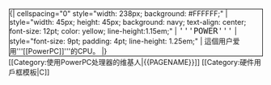 <div style="float:left; border: solid #000000 1px; margin: 1px;">
{| cellspacing="0" style="width: 238px; background: #FFFFFF;"
| style="width: 45px; height: 45px; background: navy; text-align: center; font-size: 12pt; color: yellow; line-height:1.15em;" | <tt style="font-size: 12pt;">'''POWER'''</tt>
| style="font-size: 9pt; padding: 4pt; line-height: 1.25em;" | 這個用户爱用'''[[PowerPC]]'''的CPU。
|}</div><includeonly>[[Category:使用PowerPC处理器的维基人|{{PAGENAME}}]]</includeonly><noinclude>
[[Category:硬件用戶框模板|C]]</noinclude>